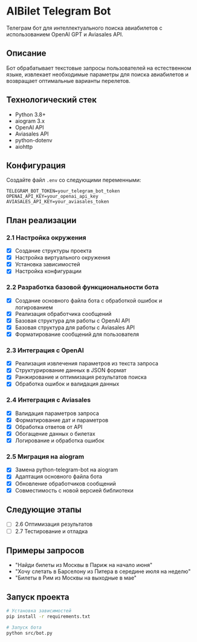 # AIBilet Telegram Bot

Телеграм бот для интеллектуального поиска авиабилетов с использованием OpenAI GPT и Aviasales API.

## Описание
Бот обрабатывает текстовые запросы пользователей на естественном языке, извлекает необходимые параметры для поиска авиабилетов и возвращает оптимальные варианты перелетов.

## Технологический стек
- Python 3.8+
- aiogram 3.x
- OpenAI API
- Aviasales API
- python-dotenv
- aiohttp

## Конфигурация
Создайте файл `.env` со следующими переменными:
```
TELEGRAM_BOT_TOKEN=your_telegram_bot_token
OPENAI_API_KEY=your_openai_api_key
AVIASALES_API_KEY=your_aviasales_token
```

## План реализации

### 2.1 Настройка окружения 
- [x] Создание структуры проекта
- [x] Настройка виртуального окружения
- [x] Установка зависимостей
- [x] Настройка конфигурации

### 2.2 Разработка базовой функциональности бота 
- [x] Создание основного файла бота с обработкой ошибок и логированием
- [x] Реализация обработчика сообщений
- [x] Базовая структура для работы с OpenAI API
- [x] Базовая структура для работы с Aviasales API
- [x] Форматирование сообщений для пользователя

### 2.3 Интеграция с OpenAI 
- [x] Реализация извлечения параметров из текста запроса
- [x] Структурирование данных в JSON формат
- [x] Ранжирование и оптимизация результатов поиска
- [x] Обработка ошибок и валидация данных

### 2.4 Интеграция с Aviasales 
- [x] Валидация параметров запроса
- [x] Форматирование дат и параметров
- [x] Обработка ответов от API
- [x] Обогащение данных о билетах
- [x] Логирование и обработка ошибок

### 2.5 Миграция на aiogram 
- [x] Замена python-telegram-bot на aiogram
- [x] Адаптация основного файла бота
- [x] Обновление обработчиков сообщений
- [x] Совместимость с новой версией библиотеки

## Следующие этапы
- [ ] 2.6 Оптимизация результатов
- [ ] 2.7 Тестирование и отладка

## Примеры запросов
- "Найди билеты из Москвы в Париж на начало июня"
- "Хочу слетать в Барселону из Питера в середине июля на неделю"
- "Билеты в Рим из Москвы на выходные в мае"

## Запуск проекта
```bash
# Установка зависимостей
pip install -r requirements.txt

# Запуск бота
python src/bot.py
